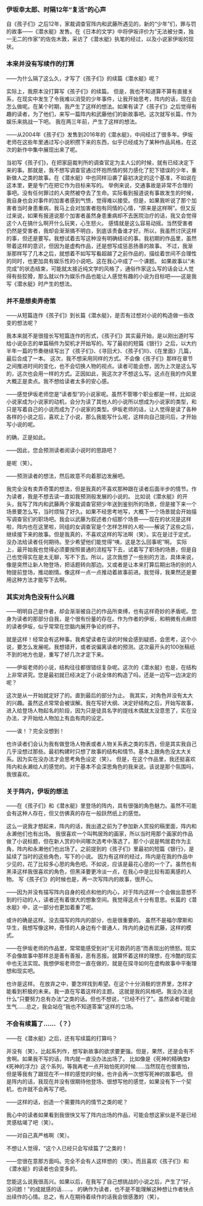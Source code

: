 
### 伊坂幸太郎、时隔12年“复活”的心声

自《孩子们》之后12年，家裁调查官阵内和武藤所遇见的，新的“少年”们，罪与罚的故事——《潜水艇》发售。在《日本的文学》中将伊坂评价为“无法被分类，独一无二的作家”的佐佐木敦，采访了《潜水艇》执笔的经过，以及小说家伊坂的现状。

### 本来并没有写续作的打算

——为什么隔了这么久，才写了《孩子们》的续篇《潜水艇》呢？

实际上，我原本没打算写《孩子们》的续篇。
但是，我也不知道算不算有直接关系，在现实中发生了令我难以消受的少年事件，让我开始思考，阵内的话，现在会怎么做呢。在某个时期，我产生了这样的想法。如果有读了《孩子们》之后觉得有趣的读者，为了他们，来写一篇阵内和武藤他们的新故事吧。这次就写长篇，作为娱乐来挑战一下吧。
我在两三年前，产生了这样的想法。

——从2004年《孩子们》发售到2016年的《潜水艇》，中间经过了很多年。伊坂老师在这些年里通过写小说积攒下来的东西，似乎已经成为了某种作品风格，在这次的新作中集中展现出来了呢。

当初写《孩子们》，在把家庭裁判所的调查官定为主人公的时候，就有已经决定下来的事。那就是，我不想写调查官通过怀抱热情的努力感化了犯下错误的少年，重新做人之类的故事。在《潜水艇》中也同样沿袭了最初决定的这个基准，不如说在这本里，更是专门在把它作为目标来写的。
举例来说，交通事故是非常不合理的事吧。没有任何罪过的人突然被夺去了生命。实际看到报道说有事故发生的时候，我自身也会对事件的加害者感到气愤，觉得难以接受。但是，如果我听说了那个加害者当时身患重病，我马上会对加害者抱有同情的心情，“原来是这样啊”。但又反过来说，如果有报道说那个加害者虽然身患重病却不去医院治疗的话，我又会觉得这个人在搞什么啊开什么玩笑，心生怒火。
感情就是这么容易动摇。当然受害者仍然是受害者，我却会渐渐搞不明白，到底该责备谁才好。所以，我虽然讨厌这样的事，但还是要写。我想试着去写这种没有明确结论的事。我初期的作品里，虽然带着这样的意识，但因为是虚构作品，还是想写成惩恶扬善的故事。
不过，我渐渐那样写了几本之后，就想着不如写写看超越了之前作品的，描绘着世间不合理性的同时，也更加具有娱乐性的小说吧。这在我心中成了一个课题。
如果故事以“未完成”的状态结束，可能就太接近纯文学的风格了，通俗作家这么写的话会让人觉得有些狡猾，那么就以作为娱乐作品也能让人感觉有趣的小说为目标吧——这是我写《潜水艇》时产生的想法。

### 并不是想卖弄奇策

——从短篇连作《孩子们》到长篇《潜水艇》，是否有过想对小说的构造做一些改变的想法呢？

我本来就不是很擅长写短篇连作的形式，《孩子们》其实最开始，是以刚出道时写给小说杂志的单篇稿件为契机才开始写的。写了最初的短篇《银行》之后，以大约半年一篇的节奏继续写出了《孩子们》、《寻回犬》、《孩子们Ⅱ》、《在里面》几篇，最后合成了一本。
这次，我不想采用同样的方式。不会像《孩子们》那样在章节之间推进时间的变化，也不会切换人物的视点。读者可能会想，因为上次是这么写的，这次也会用一样的方式。正因如此，我这次才不想这么写。这点在我的作风里大概正是卖点。我不想给读者太多的安心感。

——感觉伊坂老师您是“读者型”的小说家呢。虽然不管哪个职业都是一样，比如说小说家成为小说家的动机，会分为读了其他人的小说所以想成为小说家的类型，和只是写着自己的小说而成为了小说家的类型。伊坂老师的话，让人觉得是读了各种各样的小说之后，喜欢上了小说，那么我能写什么呢，这样向自己提问后，才开始写小说的呢。

的确，正是如此。

——因此，您会预测读者阅读小说时的思路吧？

是呢（笑）。

——预测读者的想法，然后故意不向着那边发展吧。

我完全没有卖弄奇策的想法，但是我真的不喜欢那种跟在读者后面半步的情节。作为读者，我是不想去读一直如我预测般发展的小说的。
比如说《潜水艇》的开头，我写了阵内和武藤两个家裁调查官把少年送到鉴别所的场景，但是接下来一个场景要怎么写，当时烦恼了好久。如果不经思考地写，大概下一个场景就会开始描写调查官们的职场吧。我会以武藤为叙述者介绍那个场景——现在的状况是这样啦，阵内也在这里啦，同组的女调查官是个怎样怎样的人啦——解说了这些之后，继续接下来的故事。但是我真的，不喜欢这样的写法啊（笑）。实在是过于定式，没办法给读者任何期待。至少希望他们能觉得“咦，这是怎么回事呢”啊。
实际上，最开始我也觉得必须要按照普通的流程写下去，试着写了职场的场景，但是自己也觉得实在是太无聊，写不下去。所以，这次我想了一些别的方法，具体来说，像是突然让新人物登场，把话题转向那边。又或者是让本来打算后期出场的别的人物提前登场，推动剧情。像这样一点一点推动着故事前进。我觉得，我果然还是要用这种方法才能写下去啊。

### 其实对角色没有什么兴趣

——明明自己是作者，却会渐渐被自己的作品所束缚，也有这样奇妙的矛盾呢。您身为读者的那部分自我，是个很有份量的存在。作为作者的伊坂，和稍微有点麻烦的读者伊坂，似乎常常在您脑内展开争论的样子。

就是这样！经常会有这种事。我希望读者在读的时候会感到疑惑，会思考，这个小说，要怎么发展呢。我想错开，或者说偏离读者的预测。这次最开头的100张稿纸不到的地方也是，重写了好几次才定下来。

——伊坂老师的小说，结构往往都很错综复杂呢。这次的《潜水艇》也是，在结构上非常讲究。您是最初就已经决定了小说全体的构造了吗，还是一边写一边决定的呢？

这次是从一开始就定好了的。直到最后的部分为止。
我其实，对角色并没有太大的兴趣。虽然这点常常会被误解。我在写好大纲、决定好结构之后，开始写故事，进入给登场人物起名的阶段，因为只是徒具名字的提线木偶就太没意思了，实在没办法，才开始给人物加上有血有肉的设定。

——诶！？完全没想到！

也许读者们会认为我有做登场人物表或者人物关系表之类的东西，但是其实我自己几乎没想过那些。最初构建时只想了故事的结构和情节。基本上跟角色没太大关系。因为实在没办法才会思考角色设定（笑）。
但是，在这个作品里，我还挺喜欢阵内和永濑给人的感觉的。对于基本不会深思角色的我来说。该说是那个氛围吗，我很喜欢。

### 关于阵内，伊坂的想法

——在《孩子们》和《潜水艇》里登场的阵内，具有很强的角色魅力。虽然不可能会有这种人存在，但又仿佛真的存在一般跃然纸上的感觉。

这么一说我才想起来，阵内的话，我出道之前为了参加新人赏投的稿里面，阵内和永濑他们也有出场。
我很喜欢一个叫鸭居玲的画家，所以当时用那个画家的作品做了小说标题，但在新人赏的中间哪次选考中落选了。那个小说是鸭居君作为主角，阵内和永濑他们也出场了。之前提到的《孩子们》里最初的短篇《银行》，是延续了当时的这些角色，写下的小说。
因为有这样的经过，阵内是在我的作品中少见的，花了比较多心思的角色吧。不如说，应该是最花心思的一个了。虽然也有黑泽这样我很喜欢的角色，但黑泽要更冷淡一点，在我心中是比较有距离感的人物。
写《孩子们》的时候也是，再一次写阵内的故事，很开心。

——因为并没有描写阵内自身的视点和他的内心，对于阵内这样一个会做出意想不到的行动的人，读者还有着很大的想象空间。我觉得这点十分有意思。长篇的《潜水艇》中，这一部分也更加着重了呢。

或许的确是这样。没去描写的阵内的部分，也是很重要的。
虽然不是福尔摩斯和华生，我想写像这种，奇怪的人身边有个普通人，阵内的身边有武藤，这样的模式。

——在伊坂老师的作品里，常常能感受到对“无可救药的恶”而表现出的愤怒。现实不会像故事中那样总是善有善报，恶有恶报。就算怀着这样的理想，在冷酷的现实中也无法实现。我想伊坂老师您一直在做的，就是在探寻如何在虚构故事中平衡理想和现实吧。

也许是这样。
在放弃之中，要怎样找到希望。在这个十分消极的世界里，怎样才能看到积极的未来。我一直在写着这样的主题。
这就是我的风格吧。我没办法说什么“只要努力总有办法”之类的话。但也不想说，“已经不行了”。虽然读者可能会生气……总之，我会站在“我也不知道答案”这样的立场。

### 不会有续篇了……（？）

——在《潜水艇》之后，还有写续篇的打算吗？

并没有（笑）。比起系列作，想写新故事的欲求要更强。但是，果然，还是会有不舍啊。如果我不写的话，阵内就一直没办法出场了。
比如像是《死神的精确度》《死神的浮力》这个系列，等我再老一点开始怕死的时候……当然现在也很害怕，但是等我有了跟现在不一样的感觉的时候，也许会再一次想写死神的故事吧。
但是阵内的话，我现在并没有很期待他登场、很想写他的感觉，如果没有下一个契机，也许就不会再写了吧。

——这样的话，创造一个需要阵内的情节之类的呢？

我心中的读者如果看到我很快又写了阵内出场的作品，可能会想这家伙是不是已经灵感枯竭了吧（笑）。

——对自己真严格啊（笑）。

不想让人觉得，“这个人已经只会写续篇了”之类的！

——您很在意那方面吗。完全不会有人这样想的（笑）。而且喜欢《孩子们》和《潜水艇》的读者也会变多的。

您能这么说我很高兴。如果以后，在我写了自己想挑战的小说之后，产生了“好，没问题！”的成就感的话……。
的确作为读者，也不是不能理解这种想让作者快点出续作的心情。总之，有人在期待着续作的话我会很感激的（笑）。